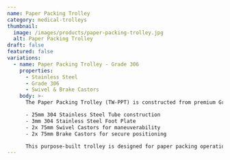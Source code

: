 ```yaml
---
name: Paper Packing Trolley
category: medical-trolleys
thumbnail: 
  image: /images/products/paper-packing-trolley.jpg
  alt: Paper Packing Trolley
draft: false
featured: false
variations:
  - name: Paper Packing Trolley - Grade 306
    properties:
      - Stainless Steel
      - Grade 306
      - Swivel & Brake Castors
    body: >-
      The Paper Packing Trolley (TW-PPT) is constructed from premium Grade 306 stainless steel, ideal for medical environments. The trolley measures 600 x 1225 x 1000mm and features:

      - 25mm 304 Stainless Steel Tube construction
      - 3mm 304 Stainless Steel Foot Plate
      - 2x 75mm Swivel Castors for maneuverability
      - 2x 75mm Brake Castors for secure positioning

      This purpose-built trolley is designed for paper packing operations in medical facilities, combining durability with ease of movement and hygiene compliance.
---
```

